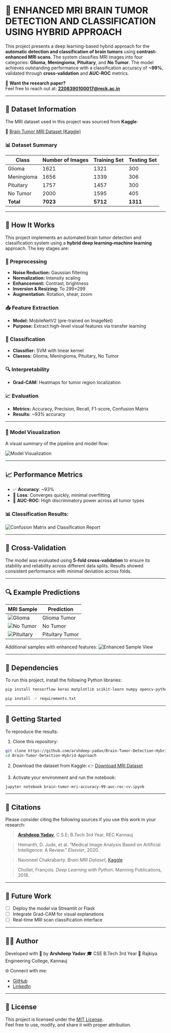 # 🧠 ENHANCED MRI BRAIN TUMOR DETECTION AND CLASSIFICATION USING HYBRID APPROACH

This project presents a deep learning-based hybrid approach for the **automatic detection and classification of brain tumors** using **contrast-enhanced MRI scans**. The system classifies MRI images into four categories: **Glioma**, **Meningioma**, **Pituitary**, and **No Tumor**. The model achieves outstanding performance with a classification accuracy of **~99%**, validated through **cross-validation** and **AUC-ROC** metrics.

📩 **Want the research paper?**  
Feel free to reach out at: **2208390100017@reck.ac.in**

---

## 📂 Dataset Information

The MRI dataset used in this project was sourced from **Kaggle**:

🔗 [Brain Tumor MRI Dataset (Kaggle)](https://www.kaggle.com/datasets/navoneel/brain-mri-images-for-brain-tumor-detection)

### 📊 Dataset Summary

| Class      | Number of Images | Training Set | Testing Set |
| ---------- | ---------------- | ------------ | ----------- |
| Glioma     | 1621             | 1321         | 300         |
| Meningioma | 1656             | 1339         | 306         |
| Pituitary  | 1757             | 1457         | 300         |
| No Tumor   | 2000             | 1595         | 405         |
| **Total**  | **7023**         | **5712**     | **1311**    |

---

## 🧠 How It Works

This project implements an automated brain tumor detection and classification system using a **hybrid deep learning–machine learning** approach. The key stages are:

### 🔄 Preprocessing
- **Noise Reduction:** Gaussian filtering  
- **Normalization:** Intensity scaling  
- **Enhancement:** Contrast, brightness  
- **Inversion & Resizing:** To 299×299  
- **Augmentation:** Rotation, shear, zoom

### 📥 Feature Extraction
- **Model:** MobileNetV2 (pre-trained on ImageNet)  
- **Purpose:** Extract high-level visual features via transfer learning

### 🧮 Classification
- **Classifier:** SVM with linear kernel  
- **Classes:** Glioma, Meningioma, Pituitary, No Tumor

### 🔍 Interpretability
- **Grad-CAM:** Heatmaps for tumor region localization

### 📈 Evaluation
- **Metrics:** Accuracy, Precision, Recall, F1-score, Confusion Matrix  
- **Results:** ~93%  accuracy

---

### 🧩 Model Visualization

A visual summary of the pipeline and model flow:

![Model Visualization](visualselection.png)

---

## 📈 Performance Metrics

* ✅ **Accuracy**: ~93%  
* 🧮 **Loss**: Converges quickly, minimal overfitting  
* 📌 **AUC-ROC**: High discriminatory power across all tumor types

### 📊 Classification Results:

![Confusion Matrix and Classification Report](confusion_classification.jpg)

---

## 🧪 Cross-Validation

The model was evaluated using **5-fold cross-validation** to ensure its stability and reliability across different data splits. Results showed consistent performance with minimal deviation across folds.

---

## 🔍 Example Predictions

| MRI Sample                         | Prediction      |
| ---------------------------------- | --------------- |
| ![Glioma](predic_glioma.png)       | Glioma Tumor    |
| ![No Tumor](predic_notumor.png)    | No Tumor        |
| ![Pituitary](predic_pituitory.png) | Pituitary Tumor |

Additional samples with enhanced features:
![Enhanced Sample View](get_samples_with_enhancement.png)

---

## 🧠 Dependencies

To run this project, install the following Python libraries:

```bash
pip install tensorflow keras matplotlib scikit-learn numpy opencv-python
````
```bash
pip install -r requirements.txt
````

---

## 🚀 Getting Started

To reproduce the results:

1. Clone this repository:

```bash
git clone https://github.com/arshdeep-yadav/Brain-Tumor-Detection-Hybrid-Approach.git
cd Brain-Tumor-Detection-Hybrid-Approach
```

2. Download the dataset from Kaggle:
   👉 [Download MRI Dataset](https://www.kaggle.com/datasets/navoneel/brain-mri-images-for-brain-tumor-detection)

3. Activate your environment and run the notebook:

```bash
jupyter notebook brain-tumor-mri-accuracy-99-auc-roc-cv.ipynb
```

---

## 📜 Citations

Please consider citing the following sources if you use this work in your research:

> **[Arshdeep Yadav](https://github.com/arshdeepyadavofficial)**,
>  C.S.E; B.Tech 3rd Year,
>  REC Kannauj

> Hemanth, D. Jude, et al. “Medical Image Analysis Based on Artificial Intelligence: A Review.” *Elsevier*, 2020.

> Navoneel Chakrabarty. *Brain MRI Dataset*, [Kaggle](https://www.kaggle.com/datasets/navoneel/brain-mri-images-for-brain-tumor-detection)

> Chollet, François. *Deep Learning with Python*. Manning Publications, 2018.

---

## 📌 Future Work

* [ ] Deploy the model via Streamlit or Flask
* [ ] Integrate Grad-CAM for visual explanations
* [ ] Real-time MRI scan classification interface

---

## 👨‍💻 Author

Developed with 🖤 by **Arshdeep Yadav**
🎓 CSE B.Tech 3rd Year
🏫 Rajkiya Engineering College, Kannauj

🌐 Connect with me:

* [GitHub](https://github.com/arshdeepyadavofficial)
* [LinkedIn](https://www.linkedin.com/in/arshdeep-yadav-827aa1257?utm_source=share&utm_campaign=share_via&utm_content=profile&utm_medium=android_app)

---

## 📄 License

This project is licensed under the [MIT License](LICENSE).  
Feel free to use, modify, and share it with proper attribution.

```
